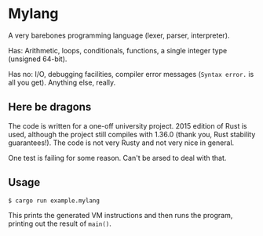 # Mylang

A very barebones programming language (lexer, parser, interpreter).

Has: Arithmetic, loops, conditionals, functions, a single integer type (unsigned 64-bit).

Has no: I/O, debugging facilities, compiler error messages (`Syntax error.` is all you get). Anything else, really.

## Here be dragons

The code is written for a one-off university project.
2015 edition of Rust is used,
although the project still compiles with 1.36.0
(thank you, Rust stability guarantees!).
The code is not very Rusty and not very nice in general.

One test is failing for some reason.
Can't be arsed to deal with that.

## Usage

```
$ cargo run example.mylang
```

This prints the generated VM instructions
and then runs the program, printing out the result of `main()`.
